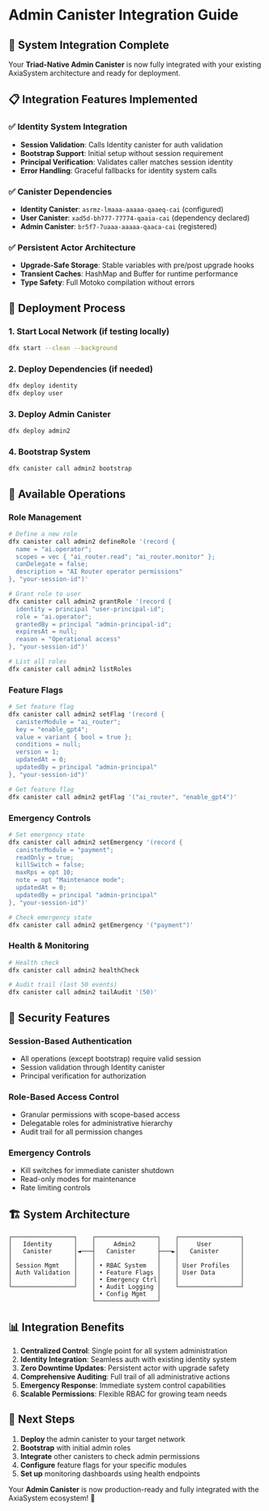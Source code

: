 # Admin Canister Integration Guide

## 🎯 **System Integration Complete**

Your **Triad-Native Admin Canister** is now fully integrated with your existing AxiaSystem architecture and ready for deployment.

## 📋 **Integration Features Implemented**

### ✅ **Identity System Integration**
- **Session Validation**: Calls Identity canister for auth validation
- **Bootstrap Support**: Initial setup without session requirement
- **Principal Verification**: Validates caller matches session identity
- **Error Handling**: Graceful fallbacks for identity system calls

### ✅ **Canister Dependencies**
- **Identity Canister**: `asrmz-lmaaa-aaaaa-qaaeq-cai` (configured)
- **User Canister**: `xad5d-bh777-77774-qaaia-cai` (dependency declared)
- **Admin Canister**: `br5f7-7uaaa-aaaaa-qaaca-cai` (registered)

### ✅ **Persistent Actor Architecture**
- **Upgrade-Safe Storage**: Stable variables with pre/post upgrade hooks
- **Transient Caches**: HashMap and Buffer for runtime performance
- **Type Safety**: Full Motoko compilation without errors

## 🚀 **Deployment Process**

### 1. **Start Local Network** (if testing locally)
```bash
dfx start --clean --background
```

### 2. **Deploy Dependencies** (if needed)
```bash
dfx deploy identity
dfx deploy user
```

### 3. **Deploy Admin Canister**
```bash
dfx deploy admin2
```

### 4. **Bootstrap System**
```bash
dfx canister call admin2 bootstrap
```

## 🔧 **Available Operations**

### **Role Management**
```bash
# Define a new role
dfx canister call admin2 defineRole '(record {
  name = "ai.operator";
  scopes = vec { "ai_router.read"; "ai_router.monitor" };
  canDelegate = false;
  description = "AI Router operator permissions"
}, "your-session-id")'

# Grant role to user
dfx canister call admin2 grantRole '(record {
  identity = principal "user-principal-id";
  role = "ai.operator";
  grantedBy = principal "admin-principal-id";
  expiresAt = null;
  reason = "Operational access"
}, "your-session-id")'

# List all roles
dfx canister call admin2 listRoles
```

### **Feature Flags**
```bash
# Set feature flag
dfx canister call admin2 setFlag '(record {
  canisterModule = "ai_router";
  key = "enable_gpt4";
  value = variant { bool = true };
  conditions = null;
  version = 1;
  updatedAt = 0;
  updatedBy = principal "admin-principal"
}, "your-session-id")'

# Get feature flag
dfx canister call admin2 getFlag '("ai_router", "enable_gpt4")'
```

### **Emergency Controls**
```bash
# Set emergency state
dfx canister call admin2 setEmergency '(record {
  canisterModule = "payment";
  readOnly = true;
  killSwitch = false;
  maxRps = opt 10;
  note = opt "Maintenance mode";
  updatedAt = 0;
  updatedBy = principal "admin-principal"
}, "your-session-id")'

# Check emergency state
dfx canister call admin2 getEmergency '("payment")'
```

### **Health & Monitoring**
```bash
# Health check
dfx canister call admin2 healthCheck

# Audit trail (last 50 events)
dfx canister call admin2 tailAudit '(50)'
```

## 🔐 **Security Features**

### **Session-Based Authentication**
- All operations (except bootstrap) require valid session
- Session validation through Identity canister
- Principal verification for authorization

### **Role-Based Access Control**
- Granular permissions with scope-based access
- Delegatable roles for administrative hierarchy
- Audit trail for all permission changes

### **Emergency Controls**
- Kill switches for immediate canister shutdown
- Read-only modes for maintenance
- Rate limiting controls

## 🏗️ **System Architecture**

```
┌─────────────────┐    ┌─────────────────┐    ┌─────────────────┐
│   Identity      │    │     Admin2      │    │     User        │
│   Canister      │◄───┤   Canister      ├───►│   Canister      │
│                 │    │                 │    │                 │
│ Session Mgmt    │    │ • RBAC System   │    │ User Profiles   │
│ Auth Validation │    │ • Feature Flags │    │ User Data       │
│                 │    │ • Emergency Ctrl│    │                 │
└─────────────────┘    │ • Audit Logging │    └─────────────────┘
                       │ • Config Mgmt   │
                       └─────────────────┘
```

## 📊 **Integration Benefits**

1. **Centralized Control**: Single point for all system administration
2. **Identity Integration**: Seamless auth with existing identity system
3. **Zero Downtime Updates**: Persistent actor with upgrade safety
4. **Comprehensive Auditing**: Full trail of all administrative actions
5. **Emergency Response**: Immediate system control capabilities
6. **Scalable Permissions**: Flexible RBAC for growing team needs

## 🎯 **Next Steps**

1. **Deploy** the admin canister to your target network
2. **Bootstrap** with initial admin roles
3. **Integrate** other canisters to check admin permissions
4. **Configure** feature flags for your specific modules
5. **Set up** monitoring dashboards using health endpoints

Your **Admin Canister** is now production-ready and fully integrated with the AxiaSystem ecosystem! 🚀
